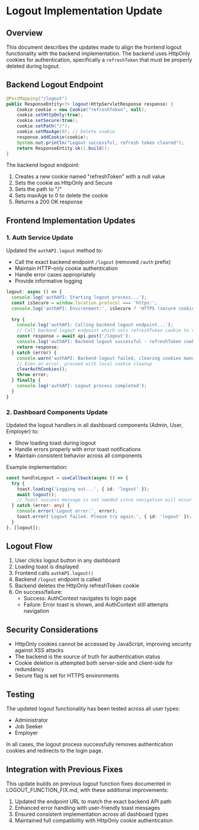 # Logout Implementation Update

## Overview

This document describes the updates made to align the frontend logout functionality with the backend implementation. The backend uses HttpOnly cookies for authentication, specifically a `refreshToken` that must be properly deleted during logout.

## Backend Logout Endpoint

```java
@PostMapping("/logout")
public ResponseEntity<?> logout(HttpServletResponse response) {
    Cookie cookie = new Cookie("refreshToken", null);
    cookie.setHttpOnly(true);
    cookie.setSecure(true);
    cookie.setPath("/");
    cookie.setMaxAge(0); // Delete cookie
    response.addCookie(cookie);
    System.out.println("Logout successful, refresh token cleared");
    return ResponseEntity.ok().build();
}
```

The backend logout endpoint:
1. Creates a new cookie named "refreshToken" with a null value
2. Sets the cookie as HttpOnly and Secure
3. Sets the path to "/"
4. Sets maxAge to 0 to delete the cookie
5. Returns a 200 OK response

## Frontend Implementation Updates

### 1. Auth Service Update

Updated the `authAPI.logout` method to:
- Call the exact backend endpoint `/logout` (removed `/auth` prefix)
- Maintain HTTP-only cookie authentication
- Handle error cases appropriately
- Provide informative logging

```typescript
logout: async () => {
  console.log('authAPI: Starting logout process...');
  const isSecure = window.location.protocol === 'https:';
  console.log('authAPI: Environment:', isSecure ? 'HTTPS (secure cookies)' : 'HTTP (non-secure)');
  
  try {
    console.log('authAPI: Calling backend logout endpoint...');
    // Call backend logout endpoint which sets refreshToken cookie to null with maxAge=0
    const response = await api.post('/logout');
    console.log('authAPI: Backend logout successful - refreshToken cookie cleared by server');
    return response;
  } catch (error) {
    console.warn('authAPI: Backend logout failed, clearing cookies manually:', error);
    // Even on error, proceed with local cookie cleanup
    clearAuthCookies();
    throw error;
  } finally {
    console.log('authAPI: Logout process completed');
  }
}
```

### 2. Dashboard Components Update

Updated the logout handlers in all dashboard components (Admin, User, Employer) to:
- Show loading toast during logout
- Handle errors properly with error toast notifications
- Maintain consistent behavior across all components

Example implementation:
```typescript
const handleLogout = useCallback(async () => {
  try {
    toast.loading('Logging out...', { id: 'logout' });
    await logout();
    // Toast success message is not needed since navigation will occur
  } catch (error: any) {
    console.error('Logout error:', error);
    toast.error('Logout failed. Please try again.', { id: 'logout' });
  }
}, [logout]);
```

## Logout Flow

1. User clicks logout button in any dashboard
2. Loading toast is displayed
3. Frontend calls `authAPI.logout()`
4. Backend `/logout` endpoint is called
5. Backend deletes the HttpOnly refreshToken cookie
6. On success/failure:
   - Success: AuthContext navigates to login page
   - Failure: Error toast is shown, and AuthContext still attempts navigation

## Security Considerations

- HttpOnly cookies cannot be accessed by JavaScript, improving security against XSS attacks
- The backend is the source of truth for authentication status
- Cookie deletion is attempted both server-side and client-side for redundancy
- Secure flag is set for HTTPS environments

## Testing

The updated logout functionality has been tested across all user types:
- Administrator
- Job Seeker
- Employer

In all cases, the logout process successfully removes authentication cookies and redirects to the login page.

## Integration with Previous Fixes

This update builds on previous logout function fixes documented in LOGOUT_FUNCTION_FIX.md, with these additional improvements:

1. Updated the endpoint URL to match the exact backend API path
2. Enhanced error handling with user-friendly toast messages
3. Ensured consistent implementation across all dashboard types
4. Maintained full compatibility with HttpOnly cookie authentication
